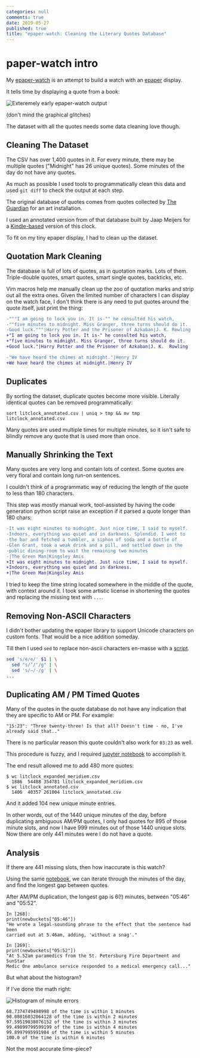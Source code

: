 ```yaml
---
categories: null
comments: true
date: 2019-05-27
published: true
title: "epaper-watch: Cleaning the Literary Quotes Database"
---
```


# paper-watch intro

My [epaper-watch](https://github.com/solarkennedy/epaper-watch/) is an attempt to build a watch with an [epaper](https://en.wikipedia.org/wiki/Electronic_paper) display.

It tells time by displaying a quote from a book:

![Exteremely early epaper-watch output](/uploads/epaper-watch-alpha1.jpg)

(don't mind the graphical glitches)

The dataset with all the quotes needs some data cleaning love though.

## Cleaning The Dataset

The CSV has over 1,400 quotes in it. For every minute, there may be multiple quotes ("Midnight" has 26 unique quotes). Some minutes of the day do not have any quotes.

As much as possible I used tools to programmatically clean this data and used `git diff` to check the output at each step.

The original database of quotes comes from quotes collected by
[The Guardian](https://www.theguardian.com/books/booksblog/2011/apr/15/christian-marclay-the-clock-literature)
for an art installation.

I used an annotated version from of that database built by Jaap Meijers for a
[Kindle-based](https://www.instructables.com/id/Literary-Clock-Made-From-E-reader/)
version of this clock.

To fit on my tiny epaper display, I had to clean up the dataset.

## Quotation Mark Cleaning

The database is full of lots of quotes, as in quotation marks. Lots of them. Triple-double quotes, smart quotes, smart single quotes, backticks, etc.

Vim macros help me manually clean up the zoo of quotation marks and strip out all the extra ones. Given the limited number of characters I can display on the watch face, I don't think there is any need to put quotes around the quote itself, just print the thing:

```diff
-"""I am going to lock you in. It is-"" he consulted his watch,
-""five minutes to midnight. Miss Granger, three turns should do it.
-Good luck."""|Harry Potter and the Prisoner of Azkaban|J. K. Rowling
+"I am going to lock you in. It is-" he consulted his watch,
+"five minutes to midnight. Miss Granger, three turns should do it.
+Good luck."|Harry Potter and the Prisoner of Azkaban|J. K.  Rowling
```

```diff
-"We have heard the chimes at midnight."|Henry IV
+We have heard the chimes at midnight.|Henry IV
```

## Duplicates

By sorting the dataset, duplicate quotes become more visible. Literally identical quotes can be removed programmatically:

```generic
sort litclock_annotated.csv | uniq > tmp && mv tmp litclock_annotated.csv
```

Many quotes are used multiple times for multiple minutes, so it isn't safe to blindly remove any quote that is used more than once.

## Manually Shrinking the Text

Many quotes are very long and contain lots of context. Some quotes are very floral and contain long run-on sentences.

I couldn't think of a programmatic way of reducing the length of the quote to less than 180 characters.

This step was mostly manual work, tool-assisted by having the code generation python script raise an exception if it parsed a quote longer than 180 chars:

```diff
-It was eight minutes to midnight. Just nice time, I said to myself.
-Indoors, everything was quiet and in darkness. Splendid. I went to
-the bar and fetched a tumbler, a siphon of soda and a bottle of
-Glen Grant, took a weak drink and a pill, and settled down in the
-public dining-room to wait the remaining two minutes
-|The Green Man|Kingsley Amis
+It was eight minutes to midnight. Just nice time, I said to myself.
+Indoors, everything was quiet and in darkness.
+|The Green Man|Kingsley Amis
```
I tried to keep the time string located somewhere in the middle of the quote, with context around it. I took some artistic license in shortening the quotes and replacing the missing text with `...`.

## Removing Non-ASCII Characters

I didn't bother updating the epaper library to support Unicode characters on
custom fonts. That would be a nice addition someday.

Till then I used `sed` to replace non-ascii characters en-masse with a
[script](https://github.com/solarkennedy/epaper-watch/blob/master/replace-non-ascii.sh).

```bash
sed 's/é/e/' $1 | \
  sed "s/’/'/g" | \
  sed 's/—/-/g' | \
...
```

## Duplicating AM / PM Timed Quotes

Many of the quotes in the quote database do not have any indication that they are specific to AM or PM. For example:

```generic
"15:23": "Three twenty-three! Is that all? Doesn't time - no, I've already said that.."
```

There is no particular reason this quote couldn't also work for `03:23` as well.

This procedure is fuzzy, and I required [jupyter notebook](https://github.com/solarkennedy/epaper-watch/blob/master/Duplicate%20AM%20and%20PM%20Quotes.ipynb) to accomplish it.

The end result allowed me to add 480 more quotes:

```generic
$ wc litclock_expanded_meridiem.csv 
  1886  54488 354781 litclock_expanded_meridiem.csv
$ wc litclock_annotated.csv 
  1406  40357 261004 litclock_annotated.csv
```

And it added 104 new unique minute entries.

In other words, out of the 1440 unique minutes of the day, before duplicating
ambiguous AM/PM quotes, I only had quotes for 895 of those minute slots, and
now I have 999 minutes out of those 1440 unique slots. Now there are only 441
minutes were I do not have a quote.

## Analysis

If there are 441 missing slots, then how inaccurate is this watch?

Using the same [notebook](https://github.com/solarkennedy/epaper-watch/blob/master/Duplicate%20AM%20and%20PM%20Quotes.ipynb), we can iterate through the minutes of the day, and find the longest gap between quotes.

After AM/PM duplication, the longest gap is 6(!) minutes, between "05:46" and "05:52".

```
In [268]:
print(newbuckets["05:46"])
"He wrote a legal-sounding phrase to the effect that the sentence had been
carried out at 5.46am, adding, 'without a snag'."

In [269]:
print(newbuckets["05:52"])
"At 5.52am paramedics from the St. Petersburg Fire Department and SunStar
Medic One ambulance service responded to a medical emergency call..."
```

But what about the histogram?

If I've done the math right:

![Histogram of minute errors](/uploads/epaper-watch-off-by-minute-histogram.png)

```
68.7374749498998 of the time is within 1 minutes
90.08016032064128 of the time is within 2 minutes
97.59519038076152 of the time is within 3 minutes
99.49899799599199 of the time is within 4 minutes
99.8997995991984 of the time is within 5 minutes
100.0 of the time is within 6 minutes
```

Not the most accurate time-piece?
